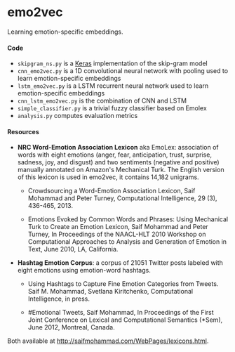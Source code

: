 # emo2vec
Learning emotion-specific embeddings.


#### Code

- `skipgram_ns.py` is a [Keras](https://keras.io/) implementation of the skip-gram model
- `cnn_emo2vec.py` is a 1D convolutional neural network with pooling used to learn emotion-specific embeddings
- `lstm_emo2vec.py` is a LSTM recurrent neural network used to learn emotion-specific embeddings
- `cnn_lstm_emo2vec.py` is the combination of CNN and LSTM
- `simple_classifier.py` is a trivial fuzzy classifier based on Emolex
- `analysis.py` computes evaluation metrics 


#### Resources

- **NRC Word-Emotion Association Lexicon** aka EmoLex: association of words with eight emotions (anger, fear, anticipation, trust, surprise, sadness, joy, and disgust) and two sentiments (negative and positive) manually annotated on Amazon's Mechanical Turk. The English version of this lexicon is used in emo2vec, it contains 14,182 unigrams.

    - Crowdsourcing a Word-Emotion Association Lexicon, Saif Mohammad and Peter Turney, Computational Intelligence, 29 (3), 436-465, 2013.

    - Emotions Evoked by Common Words and Phrases: Using Mechanical Turk to Create an Emotion Lexicon, Saif Mohammad and Peter Turney, In Proceedings of the NAACL-HLT 2010 Workshop on Computational Approaches to Analysis and Generation of Emotion in Text, June 2010, LA, California.

- **Hashtag Emotion Corpus**: a corpus of 21051 Twitter posts labeled with eight emotions using emotion-word hashtags.

    - Using Hashtags to Capture Fine Emotion Categories from Tweets. Saif M. Mohammad, Svetlana Kiritchenko, Computational Intelligence, in press.

    - \#Emotional Tweets, Saif Mohammad, In Proceedings of the First Joint Conference on Lexical and Computational Semantics (*Sem), June 2012, Montreal, Canada.
    
Both available at http://saifmohammad.com/WebPages/lexicons.html.
